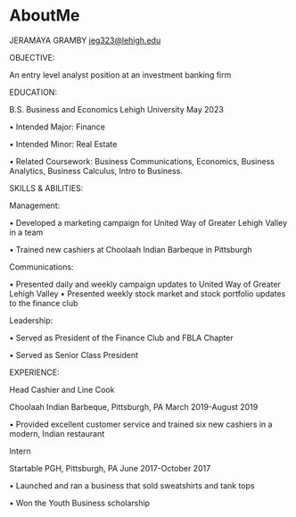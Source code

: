 # AboutMe
JERAMAYA GRAMBY
jeg323@lehigh.edu

OBJECTIVE:

An entry level analyst position at an investment banking firm	

EDUCATION:

B.S. Business and Economics
Lehigh University	May 2023

•	Intended Major: Finance

•	Intended Minor: Real Estate

•	Related Coursework: Business Communications, Economics, Business Analytics, Business Calculus, Intro to Business.	

SKILLS & ABILITIES:

Management:

•	Developed a marketing campaign for United Way of Greater Lehigh Valley in a team

•	Trained new cashiers at Choolaah Indian Barbeque in Pittsburgh	

Communications:	

•	Presented daily and weekly campaign updates to United Way of Greater Lehigh Valley
•	Presented weekly stock market and stock portfolio updates to the finance club 	
	
Leadership:

•	Served as President of the Finance Club and FBLA Chapter

•	Served as Senior Class President	

EXPERIENCE:

Head Cashier and Line Cook

Choolaah Indian Barbeque, Pittsburgh, PA	March 2019-August 2019

•	Provided excellent customer service and trained six new cashiers in a modern, Indian restaurant	

Intern

Startable PGH, Pittsburgh, PA	June 2017-October 2017

•	Launched and ran a business that sold sweatshirts and tank tops

•	Won the Youth Business scholarship	

